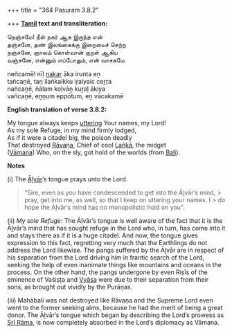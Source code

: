 +++
title = "364 Pasuram 3.8.2"

+++
**[Tamil](/definition/tamil#history "show Tamil definitions") text and transliteration:**

நெஞ்சமே! நீள் நகர் ஆக இருந்த என்  
தஞ்சனே, தண் இலங்கைக்கு இறையைச் செற்ற  
நஞ்சனே, ஞாலம் கொள்வான் குறள் ஆகிய  
வஞ்சனே, என்னும் எப்போதும், என் வாசகமே

neñcamē! nīḷ [nakar](/definition/nakar#history "show nakar definitions") āka irunta eṉ  
tañcaṉē, taṇ ilaṅkaikku iṟaiyaic ceṟṟa  
nañcaṉē, ñālam koḷvāṉ kuṟaḷ ākiya  
vañcaṉē, eṉṉum eppōtum, eṉ vācakamē

**English translation of verse 3.8.2:**

My tongue always keeps [uttering](/definition/uttering#history "show uttering definitions") Your names, my Lord!  
As my sole Refuge, in my mind firmly lodged,  
As if it were a citadel big, the poison deadly  
That destroyed [Rāvaṇa](/definition/ravana#vaishnavism "show Rāvaṇa definitions"), Chief of cool [Laṅkā](/definition/lanka#vaishnavism "show Laṅkā definitions"), the midget  
([Vāmana](/definition/vamana#history "show Vāmana definitions")) Who, on the sly, got hold of the worlds (from [Bali](/definition/bali#vaishnavism "show Bali definitions")).

**Notes**

\(i\) The [Āḻvār](/definition/aḻvar#vaishnavism "show Āḻvār definitions")’s tongue prays unto the Lord.

> “Sire, even as you have condescended to get into the Āḻvār’s mind, > pray, get into me, as well, so that I keep on uttering your names. I > do hope the Āḻvār’s mind has no monopolistic hold on you”.

\(ii\) *My sole Refuge*: The Āḻvār’s tongue is well aware of the fact that it is the Āḻvār’s mind that has sought refuge in the Lord who, in turn, has come into it and stays there as if it is a huge citadel. And now, the tongue gives expression to this fact, regretting very much that the Earthlings do not address the Lord likewise. The pangs suffered by the Āḻvār are in respect of his separation from the Lord driving him in frantic search of the Lord, seeking the help of even inanimate things like mountains and oceans in the process. On the other hand, the pangs undergone by even Riṣīs of the eminence of Vaśiṣṭa and [Vyāsa](/definition/vyasa#vaishnavism "show Vyāsa definitions") were due to their separation from their sons, as brought out vividly by the Purāṇas.

\(iii\) Mahābali was not destroyed like Rāvaṇa and the Supreme Lord even went to the former seeking alms, because he had the merit of being a great donor. The Āḻvār’s tongue which began by describing the Lord’s prowess as [Śrī Rāma](/definition/shrirama#history "show Śrī Rāma definitions"), is now completely absorbed in the Lord’s diplomacy as Vāmana.


